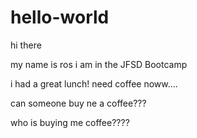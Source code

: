 # hello-world
hi there

my name is ros
i am in the JFSD Bootcamp 

i had a great lunch! need coffee noww....

can someone buy ne a coffee??? 

who is buying me coffee???? 


